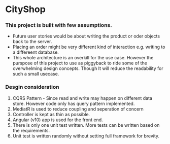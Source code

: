 # CityShop

 ### This project is built with few assumptions.
  * Future user stories would be about writing the product or oder objects back to the server.
  * Placing an order might be very different kind of interaction  e.g. writing to a differeent database.
  * This whole architecture is an overkill for the use case. However the purspose of this project to use as piggyback to ride some of the overwhelming design concepts. Though It will reduce the readability for such a small usecase.


### Desgin consideration
  1. CQRS Pattern - Since read and write may happen on different data store. However code only has query pattern implemented.
  2. MediatR is used to reduce coupling and seperation of concern
  3. Controller is kept as thin as possible.
  4. Angular (v10) app is used for the front end.
  5. There is only one unit test written. More tests can be written based on the requirements.
  6. Unit test is written randomly without setting full framework for brevity.
 
